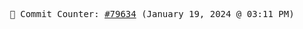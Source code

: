 <p align="center">
    <samp>
        📮 Commit Counter: <a href="https://github.com/Javascript-void0/Javascript-void0/commits/main">#79634</a> (January 19, 2024 @ 03:11 PM)
    </samp>
</p>